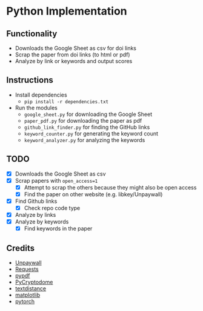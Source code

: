 # Python Implementation

## Functionality

- Downloads the Google Sheet as csv for doi links
- Scrap the paper from doi links (to html or pdf)
- Analyze by link or keywords and output scores

## Instructions

- Install dependencies
  - `pip install -r dependencies.txt`
- Run the modules
  - `google_sheet.py` for downloading the Google Sheet
  - `paper_pdf.py` for downloading the paper as pdf
  - `github_link_finder.py` for finding the GitHub links
  - `keyword_counter.py` for generating the keyword count
  - `keyword_analyzer.py` for analyzing the keywords

## TODO
- [x] Downloads the Google Sheet as csv
- [x] Scrap papers with `open_access=1`
  - [x] Attempt to scrap the others because they might also be open access
  - [x] Find the paper on other website (e.g. libkey/Unpaywall)
- [x] Find Github links
  - [x] Check repo code type
- [x] Analyze by links
- [x] Analyze by keywords
  - [x] Find keywords in the paper

## Credits
- [Unpaywall](https://unpaywall.org/)
- [Requests](https://requests.readthedocs.io/en/master/)
- [pypdf](https://github.com/py-pdf/pypdf)
- [PyCryptodome](https://www.pycryptodome.org/)
- [textdistance](https://github.com/life4/textdistance)
- [matplotlib](https://matplotlib.org/)
- [pytorch](https://pytorch.org/)